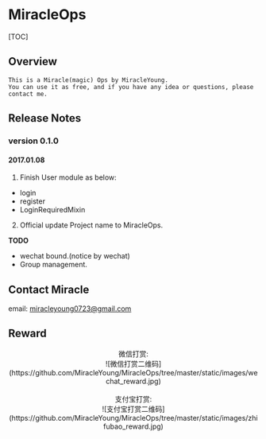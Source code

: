 # MiracleOps

[TOC]

## Overview

    This is a Miracle(magic) Ops by MiracleYoung.
    You can use it as free, and if you have any idea or questions, please contact me.

## Release Notes

### version 0.1.0

#### 2017.01.08

1. Finish User module as below:
- login
- register
- LoginRequiredMixin

2. Official update Project name to MiracleOps.

**TODO**
- wechat bound.(notice by wechat)
- Group management.

## Contact Miracle

email: miracleyoung0723@gmail.com

## Reward

<center>
微信打赏:<br>
![微信打赏二维码](https://github.com/MiracleYoung/MiracleOps/tree/master/static/images/wechat_reward.jpg)<br>
</center>
<br>
<center>
支付宝打赏:<br>
![支付宝打赏二维码](https://github.com/MiracleYoung/MiracleOps/tree/master/static/images/zhifubao_reward.jpg)<br>
</center>